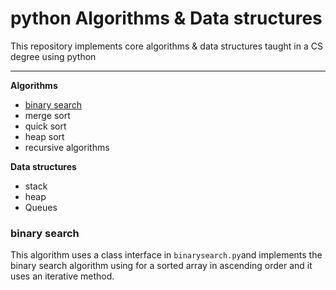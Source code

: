 # python Algorithms \& Data structures

This repository implements core algorithms & data structures taught in a CS degree using python

---

**Algorithms**

- [binary search](#binary-search)
- merge sort
- quick sort
- heap sort
- recursive algorithms

**Data structures**

- stack
- heap
- Queues


### binary search

This algorithm uses a class interface in `binarysearch.py`and implements the binary search algorithm using for a sorted array in ascending order and it uses an iterative method.
